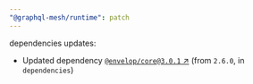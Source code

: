 ```yaml
---
"@graphql-mesh/runtime": patch
---
```

dependencies updates:
  - Updated dependency [`@envelop/core@3.0.1` ↗︎](https://www.npmjs.com/package/@envelop/core/v/3.0.1) (from `2.6.0`, in `dependencies`)
